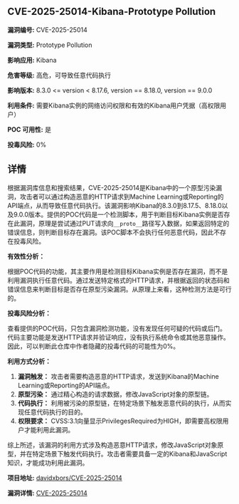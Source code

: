 ## CVE-2025-25014-Kibana-Prototype Pollution

**漏洞编号:** CVE-2025-25014

**漏洞类型:** Prototype Pollution

**影响应用:** Kibana

**危害等级:** 高危，可导致任意代码执行

**影响版本:** 8.3.0 <= version < 8.17.6, version == 8.18.0, version == 9.0.0

**利用条件:** 需要Kibana实例的网络访问权限和有效的Kibana用户凭据（高权限用户）

**POC 可用性:** 是

**投毒风险:** 0%

## 详情

根据漏洞库信息和搜索结果，CVE-2025-25014是Kibana中的一个原型污染漏洞，攻击者可以通过构造恶意的HTTP请求到Machine Learning或Reporting的API端点，从而导致任意代码执行。该漏洞影响Kibana的8.3.0到8.17.5、8.18.0以及9.0.0版本。提供的POC代码是一个检测脚本，用于判断目标Kibana实例是否存在此漏洞，原理是尝试通过PUT请求向`__proto__`路径写入数据，如果返回特定的错误信息，则判断目标存在漏洞。该POC脚本不会执行任何恶意代码，因此不存在投毒风险。

**有效性分析：**

根据POC代码的功能，其主要作用是检测目标Kibana实例是否存在漏洞，而不是利用漏洞执行任意代码。通过发送特定格式的HTTP请求，并根据返回的状态码和错误信息来判断目标是否存在原型污染漏洞。从原理上来看，这种检测方法是可行的。

**投毒风险分析：**

查看提供的POC代码，只包含漏洞检测功能，没有发现任何可疑的代码或后门。代码主要功能是发送HTTP请求并验证响应，没有执行系统命令或其他恶意操作。因此，可以判断此仓库中作者隐藏的投毒代码的可能性为0%。

**利用方式分析：**

1.  **漏洞触发：** 攻击者需要构造恶意的HTTP请求，发送到Kibana的Machine Learning或Reporting的API端点。
2.  **原型污染：** 通过精心构造的请求数据，修改JavaScript对象的原型链。
3.  **代码执行：** 利用被污染的原型链，在特定场景下触发恶意代码的执行，从而实现任意代码执行的目的。
4. **权限要求：** CVSS:3.1向量显示PrivilegesRequired为HIGH，即需要高权限用户才能利用此漏洞。

综上所述，该漏洞的利用方式涉及构造恶意HTTP请求，修改JavaScript对象原型，并在特定场景下触发代码执行。攻击者需要具备一定的Kibana和JavaScript知识，才能成功利用此漏洞。

**项目地址:** [davidxbors/CVE-2025-25014](https://github.com/davidxbors/CVE-2025-25014)

**漏洞详情:** [CVE-2025-25014](https://nvd.nist.gov/vuln/detail/CVE-2025-25014)